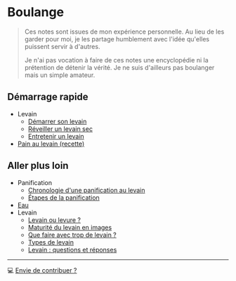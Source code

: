 # Boulange

> Ces notes sont issues de mon expérience personnelle. Au lieu de les garder pour moi,
> je les partage humblement avec l'idée qu'elles puissent servir à d'autres.
>
> Je n'ai pas vocation à faire de ces notes une encyclopédie ni la prétention de détenir
> la vérité. Je ne suis d'ailleurs pas boulanger mais un simple amateur.

## Démarrage rapide

* Levain
  * [Démarrer son levain](levain-demarrer.md)
  * [Réveiller un levain sec](levain-sec.md)
  * [Entretenir un levain](levain-entretien.md)
* [Pain au levain (recette)](pain-au-levain.md)

## Aller plus loin

* Panification
  * [Chronologie d'une panification au levain](antechronologie.md)
  * [Étapes de la panification](etapes-panification.md)
* [Eau](eau.md)
* Levain
  * [Levain ou levure ?](levain-levure.md)
  * [Maturité du levain en images](levain-maturite-images.md)
  * [Que faire avec trop de levain ?](trop-de-levain.md)
  * [Types de levain](levain-differents-types.md)
  * [Levain : questions et réponses](levain-questions-reponses.md)

---

💻 [Envie de contribuer ?](https://github.com/adericbourg/boulange)
